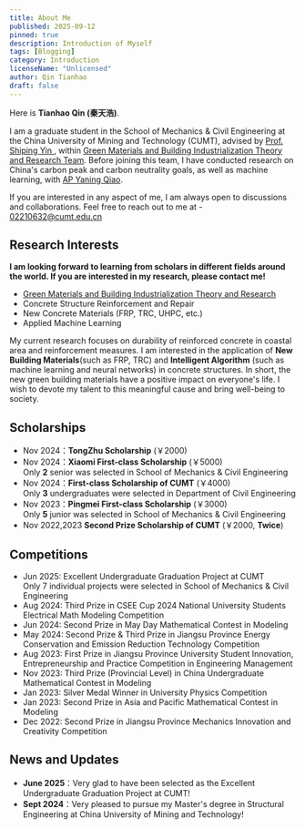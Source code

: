 ```yaml
---
title: About Me
published: 2025-09-12
pinned: true
description: Introduction of Myself
tags: [Blogging]
category: Introduction
licenseName: "Unlicensed"
author: Qin Tianhao
draft: false
---
```

Here is **Tianhao Qin (秦天浩)**.<br>

I am a graduate student in the School of Mechanics & Civil Engineering at the China University of Mining and Technology (CUMT), advised by [Prof. Shiping Yin ](https://cace.cumt.edu.cn/info/1201/15167.htm), within [Green Materials and Building Industrialization Theory and Research Team](https://cace.cumt.edu.cn/info/1479/31679.htm). Before joining this team, I have conducted research on China's carbon peak and carbon neutrality goals, as well as machine learning, with [AP Yaning Qiao](https://scholar.google.com/citations?user=gxVZszAAAAAJ&hl=en&oi=ao).<br>

If you are interested in any aspect of me, I am always open to discussions and collaborations. Feel free to reach out to me at - 02210632@cumt.edu.cn

## Research Interests

**I am looking forward to learning from scholars in different fields around the world. If you are interested in my research, please contact me!**

- [Green Materials and Building Industrialization Theory and Research](https://cace.cumt.edu.cn/info/1479/31679.htm)
- Concrete Structure Reinforcement and Repair
- New Concrete Materials (FRP, TRC, UHPC, etc.)
- Applied Machine Learning

My current research focuses on durability of reinforced concrete in coastal area and reinforcement measures. I am interested in the application of  **New Building Materials**(such as FRP, TRC) and **Intelligent Algorithm** (such as machine learning and neural networks) in concrete structures. In short, the new green building materials have a positive impact on everyone's life. I wish to devote my talent to this meaningful cause and bring well-being to society.
## Scholarships

- Nov 2024：**TongZhu Scholarship** (￥2000)<br>
- Nov 2024：**Xiaomi  First-class Scholarship** (￥5000)<br>
  Only **2** senior was selected in School of Mechanics & Civil Engineering
- Nov 2024：**First-class Scholarship of CUMT** (￥4000)<br>
  Only **3** undergraduates were selected  in Department of Civil Engineering
- Nov 2023：**Pingmei First-class Scholarship** (￥3000)<br>
  Only **5** junior was selected in School of Mechanics & Civil Engineering
- Nov 2022,2023 **Second Prize Scholarship of CUMT** (￥2000, **Twice**)<br>

## Competitions

- Jun 2025: Excellent Undergraduate Graduation Project at CUMT<br>
  Only 7 individual projects  were selected in School of Mechanics & Civil Engineering 
- Aug 2024:  Third Prize in CSEE Cup 2024 National University Students Electrical Math Modeling Competition <br>
- Jun 2024:  Second Prize in May Day Mathematical Contest in Modeling <br>
- May 2024:  Second Prize & Third Prize in Jiangsu Province Energy Conservation and Emission Reduction Technology Competition<br>
- Aug 2023:  First Prize in Jiangsu Province University Student Innovation, Entrepreneurship and Practice Competition in Engineering Management<br>
- Nov 2023:  Third Prize (Provincial Level) in China Undergraduate Mathematical Contest in Modeling
- Jan 2023:  Silver Medal Winner in University Physics Competition<br>
- Jan 2023:  Second Prize in Asia and Pacific Mathematical Contest in Modeling<br>
- Dec 2022:  Second Prize in Jiangsu Province Mechanics Innovation and Creativity Competition<br>

## News and Updates

- **June 2025**：Very glad to have been selected as the Excellent Undergraduate Graduation Project at CUMT!<br>
- **Sept 2024**：Very pleased to pursue my Master's degree in Structural Engineering at China University of Mining and Technology!<br>